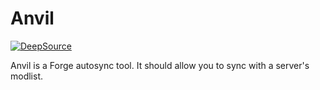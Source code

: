 # Anvil
[![DeepSource](https://deepsource.io/gh/mistermuki/Anvil.svg/?label=active+issues&show_trend=true&token=pE-0tExsKNxdDE1hTK99H5Sq)](https://deepsource.io/gh/mistermuki/Anvil/?ref=repository-badge)

Anvil is a Forge autosync tool. It should allow you to sync with a server's modlist.
